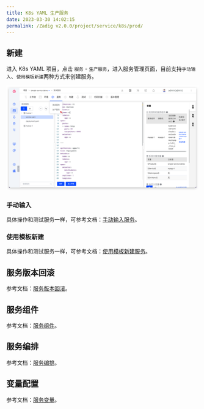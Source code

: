 ```yaml
---
title: K8s YAML 生产服务
date: 2023-03-30 14:02:15
permalink: /Zadig v2.0.0/project/service/k8s/prod/
---
```


## 新建

进入 K8s YAML 项目，点击 `服务` - `生产服务`，进入服务管理页面，目前支持`手动输入`、`使用模板新建`两种方式来创建服务。

![创建服务](../../../_images/create_k8s_service_prod.png)

### 手动输入

具体操作和测试服务一样，可参考文档：[手动输入服务](/Zadig%20v2.0.0/project/service/k8s/#手工输入服务)。

### 使用模板新建

具体操作和测试服务一样，可参考文档：[使用模板新建服务](/Zadig%20v2.0.0/project/service/k8s/#使用模板新建服务)。

## 服务版本回滚

参考文档：[服务版本回滚](/Zadig%20v2.0.0/project/service/versions/)。

## 服务组件

参考文档：[服务组件](/Zadig%20v2.0.0/project/service/module/)。

## 服务编排

参考文档：[服务编排](/Zadig%20v2.0.0/project/service/k8s/#服务编排)。

## 变量配置

参考文档：[服务变量](/Zadig%20v1.18.0/project/service/variable/)。
